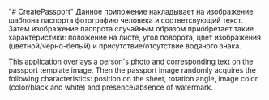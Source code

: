 "# CreatePassport" 
Данное приложение накладывает на изображение шаблона паспорта фотографию человека 
и соответсвующий текст. Затем изображение паспрота случайным образом приобретает 
такие характеристики:  положение на листе, угол поворота, цвет изображения 
(цветной/черно-белый) и присутствие/отсутствие водяного знака. 

This application overlays a person's photo and corresponding text on the passport 
template image. Then the passport image randomly acquires the following 
characteristics: position on the sheet, rotation angle, image color (color/black 
and white) and presence/absence of watermark. 